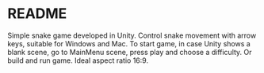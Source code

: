 # README #

Simple snake game developed in Unity. 
Control snake movement with arrow keys, suitable for Windows and Mac.
To start game, in case Unity shows a blank scene, go to MainMenu scene, press play and choose a difficulty. Or build and run game.
Ideal aspect ratio 16:9.
